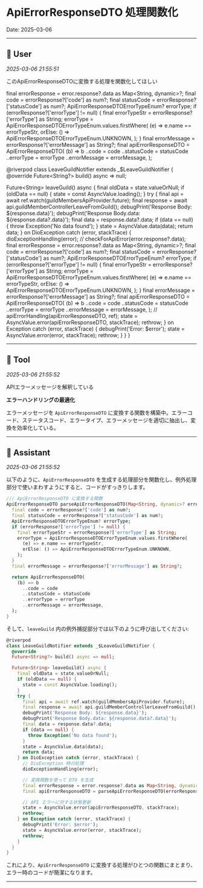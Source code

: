 # ApiErrorResponseDTO 処理関数化

Date: 2025-03-06

---

## 👤 User
*2025-03-06 21:55:51*

このApiErrorResponseDTOに変換する処理を関数化してほしい

final errorResponse = error.response?.data as Map&lt;String, dynamic&gt;?;
      final code = errorResponse?['code'] as num?;
      final statusCode = errorResponse?['statusCode'] as num?;
      ApiErrorResponseDTOErrorTypeEnum? errorType;
      if (errorResponse?['errorType'] != null) {
        final errorTypeStr = errorResponse?['errorType'] as String;
        errorType = ApiErrorResponseDTOErrorTypeEnum.values.firstWhere(
          (e) =&gt; e.name == errorTypeStr,
          orElse: () =&gt; ApiErrorResponseDTOErrorTypeEnum.UNKNOWN,
        );
      }
      final errorMessage = errorResponse?['errorMessage'] as String?;
      final apiErrorResponseDTO = ApiErrorResponseDTO(
        (b) =&gt; b
          ..code = code
          ..statusCode = statusCode
          ..errorType = errorType
          ..errorMessage = errorMessage,
      );

@riverpod
class LeaveGuildNotifier extends _$LeaveGuildNotifier {
  @override
  Future&lt;String?&gt; build() async =&gt; null;

  Future&lt;String&gt; leaveGuild() async {
    final oldData = state.valueOrNull;
    if (oldData == null) {
      state = const AsyncValue.loading();
    }
    try {
      final api = await ref.watch(guildMembersApiProvider.future);
      final response = await api.guildMemberControllerLeaveFromGuild();
      debugPrint('Response Body: ${response.data}');
      debugPrint('Response Body.data: ${response.data?.data}');
      final data = response.data?.data;
      if (data == null) {
        throw Exception('No data found');
      }
      state = AsyncValue.data(data);
      return data;
    } on DioException catch (error, stackTrace) {
      dioExceptionHandling(error);
      // checkForApiError(error.response?.data);
      final errorResponse = error.response?.data as Map&lt;String, dynamic&gt;?;
      final code = errorResponse?['code'] as num?;
      final statusCode = errorResponse?['statusCode'] as num?;
      ApiErrorResponseDTOErrorTypeEnum? errorType;
      if (errorResponse?['errorType'] != null) {
        final errorTypeStr = errorResponse?['errorType'] as String;
        errorType = ApiErrorResponseDTOErrorTypeEnum.values.firstWhere(
          (e) =&gt; e.name == errorTypeStr,
          orElse: () =&gt; ApiErrorResponseDTOErrorTypeEnum.UNKNOWN,
        );
      }
      final errorMessage = errorResponse?['errorMessage'] as String?;
      final apiErrorResponseDTO = ApiErrorResponseDTO(
        (b) =&gt; b
          ..code = code
          ..statusCode = statusCode
          ..errorType = errorType
          ..errorMessage = errorMessage,
      );
      // apiErrorHandling(apiErrorResponseDTO, ref);
      state = AsyncValue.error(apiErrorResponseDTO, stackTrace);
      rethrow;
    } on Exception catch (error, stackTrace) {
      debugPrint('Error: $error');
      state = AsyncValue.error(error, stackTrace);
      rethrow;
    }
  }
}

---

## 🔧 Tool
*2025-03-06 21:55:52*

APIエラーメッセージを解釈している

**エラーハンドリングの最適化**

エラーメッセージを `ApiErrorResponseDTO` に変換する関数を構築中。エラーコード、ステータスコード、エラータイプ、エラーメッセージを適切に抽出し、変換を効率化している。

---

## 🤖 Assistant
*2025-03-06 21:55:52*

以下のように、`ApiErrorResponseDTO` を生成する処理部分を関数化し、例外処理部分で使いまわすようにすると、コードがすっきりします。

```dart
/// ApiErrorResponseDTO に変換する関数
ApiErrorResponseDTO parseApiErrorResponseDTO(Map<String, dynamic>? errorResponse) {
  final code = errorResponse?['code'] as num?;
  final statusCode = errorResponse?['statusCode'] as num?;
  ApiErrorResponseDTOErrorTypeEnum? errorType;
  if (errorResponse?['errorType'] != null) {
    final errorTypeStr = errorResponse?['errorType'] as String;
    errorType = ApiErrorResponseDTOErrorTypeEnum.values.firstWhere(
      (e) => e.name == errorTypeStr,
      orElse: () => ApiErrorResponseDTOErrorTypeEnum.UNKNOWN,
    );
  }
  final errorMessage = errorResponse?['errorMessage'] as String?;

  return ApiErrorResponseDTO(
    (b) => b
      ..code = code
      ..statusCode = statusCode
      ..errorType = errorType
      ..errorMessage = errorMessage,
  );
}
```

そして、`leaveGuild` 内の例外捕捉部分では以下のように呼び出してください:

```dart
@riverpod
class LeaveGuildNotifier extends _$LeaveGuildNotifier {
  @override
  Future<String?> build() async => null;

  Future<String> leaveGuild() async {
    final oldData = state.valueOrNull;
    if (oldData == null) {
      state = const AsyncValue.loading();
    }
    try {
      final api = await ref.watch(guildMembersApiProvider.future);
      final response = await api.guildMemberControllerLeaveFromGuild();
      debugPrint('Response Body: ${response.data}');
      debugPrint('Response Body.data: ${response.data?.data}');
      final data = response.data?.data;
      if (data == null) {
        throw Exception('No data found');
      }
      state = AsyncValue.data(data);
      return data;
    } on DioException catch (error, stackTrace) {
      // DioException 時の処理
      dioExceptionHandling(error);

      // 変換関数を使って DTO を生成
      final errorResponse = error.response?.data as Map<String, dynamic>?;
      final apiErrorResponseDTO = parseApiErrorResponseDTO(errorResponse);

      // API エラーに対する状態更新
      state = AsyncValue.error(apiErrorResponseDTO, stackTrace);
      rethrow;
    } on Exception catch (error, stackTrace) {
      debugPrint('Error: $error');
      state = AsyncValue.error(error, stackTrace);
      rethrow;
    }
  }
}
```

これにより、`ApiErrorResponseDTO` に変換する処理がひとつの関数にまとまり、エラー時のコードが簡潔になります。

---
